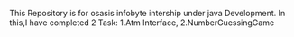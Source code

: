 This Repository is for osasis infobyte intership under java Development.
In this,I have completed 2 Task:
1.Atm Interface,
2.NumberGuessingGame
